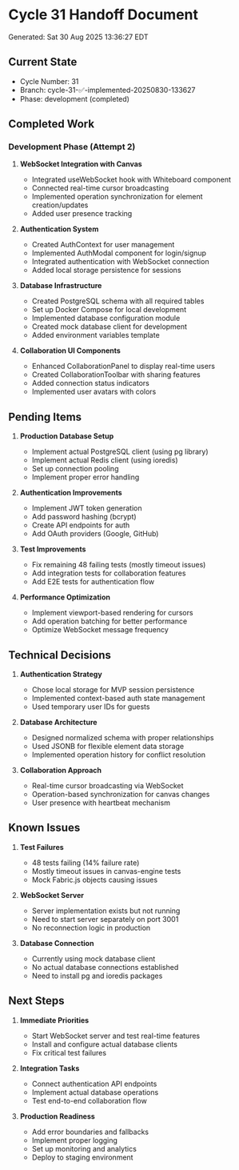 # Cycle 31 Handoff Document

Generated: Sat 30 Aug 2025 13:36:27 EDT

## Current State
- Cycle Number: 31
- Branch: cycle-31-✅-implemented-20250830-133627
- Phase: development (completed)

## Completed Work
<!-- Updated by each agent as they complete their phase -->

### Development Phase (Attempt 2)
1. **WebSocket Integration with Canvas**
   - Integrated useWebSocket hook with Whiteboard component
   - Connected real-time cursor broadcasting
   - Implemented operation synchronization for element creation/updates
   - Added user presence tracking

2. **Authentication System**
   - Created AuthContext for user management
   - Implemented AuthModal component for login/signup
   - Integrated authentication with WebSocket connection
   - Added local storage persistence for sessions

3. **Database Infrastructure**
   - Created PostgreSQL schema with all required tables
   - Set up Docker Compose for local development
   - Implemented database configuration module
   - Created mock database client for development
   - Added environment variables template

4. **Collaboration UI Components**
   - Enhanced CollaborationPanel to display real-time users
   - Created CollaborationToolbar with sharing features
   - Added connection status indicators
   - Implemented user avatars with colors

## Pending Items
<!-- Items that need attention in the next phase or cycle -->

1. **Production Database Setup**
   - Implement actual PostgreSQL client (using pg library)
   - Implement actual Redis client (using ioredis)
   - Set up connection pooling
   - Implement proper error handling

2. **Authentication Improvements**
   - Implement JWT token generation
   - Add password hashing (bcrypt)
   - Create API endpoints for auth
   - Add OAuth providers (Google, GitHub)

3. **Test Improvements**
   - Fix remaining 48 failing tests (mostly timeout issues)
   - Add integration tests for collaboration features
   - Add E2E tests for authentication flow

4. **Performance Optimization**
   - Implement viewport-based rendering for cursors
   - Add operation batching for better performance
   - Optimize WebSocket message frequency

## Technical Decisions
<!-- Important technical decisions made during this cycle -->

1. **Authentication Strategy**
   - Chose local storage for MVP session persistence
   - Implemented context-based auth state management
   - Used temporary user IDs for guests

2. **Database Architecture**
   - Designed normalized schema with proper relationships
   - Used JSONB for flexible element data storage
   - Implemented operation history for conflict resolution

3. **Collaboration Approach**
   - Real-time cursor broadcasting via WebSocket
   - Operation-based synchronization for canvas changes
   - User presence with heartbeat mechanism

## Known Issues
<!-- Issues discovered but not yet resolved -->

1. **Test Failures**
   - 48 tests failing (14% failure rate)
   - Mostly timeout issues in canvas-engine tests
   - Mock Fabric.js objects causing issues

2. **WebSocket Server**
   - Server implementation exists but not running
   - Need to start server separately on port 3001
   - No reconnection logic in production

3. **Database Connection**
   - Currently using mock database client
   - No actual database connections established
   - Need to install pg and ioredis packages

## Next Steps
<!-- Clear action items for the next agent/cycle -->

1. **Immediate Priorities**
   - Start WebSocket server and test real-time features
   - Install and configure actual database clients
   - Fix critical test failures

2. **Integration Tasks**
   - Connect authentication API endpoints
   - Implement actual database operations
   - Test end-to-end collaboration flow

3. **Production Readiness**
   - Add error boundaries and fallbacks
   - Implement proper logging
   - Set up monitoring and analytics
   - Deploy to staging environment

